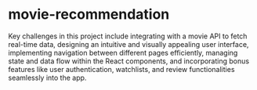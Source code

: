 # movie-recommendation

Key challenges in this project include integrating with a movie API to fetch real-time data, designing an intuitive and visually appealing user interface, implementing navigation between different pages efficiently, managing state and data flow within the React components, and incorporating bonus features like user authentication, watchlists, and review functionalities seamlessly into the app.
